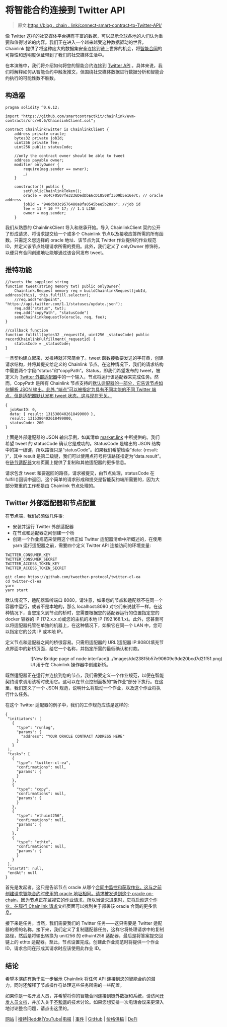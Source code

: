 # 将智能合约连接到 Twitter API

> 原文:[https://blog . chain . link/connect-smart-contract-to-Twitter-API/](https://blog.chain.link/connect-smart-contract-to-twitter-api/)

像 Twitter 这样的社交媒体平台拥有丰富的数据，可以显示全球各地的人们认为重要和值得讨论的内容。我们正在进入一个越来越受这种数据驱动的世界，Chainlink 提供了将这种庞大的数据集安全连接到链上世界的机会，将[智能合同](https://chain.link/education/smart-contracts)的可靠性和透明度保证带到了我们的社交媒体生活中。

在本演练中，我们将介绍如何将您的智能合约连接到 [Twitter API](https://developer.twitter.com/en/docs) 。具体来说，我们将解释如何从智能合约中触发推文，但围绕社交媒体数据进行数据分析和智能合约执行的可能性数不胜数。

## 构造器

```
pragma solidity ^0.6.12;

import "https://github.com/smartcontractkit/chainlink/evm-contracts/src/v0.6/ChainlinkClient.sol";

contract ChainlinkTwitter is ChainlinkClient {
    address private oracle;
    bytes32 private jobId;
    uint256 private fee;
    uint256 public statusCode;

    //only the contract owner should be able to tweet
    address payable owner;
    modifier onlyOwner {
        require(msg.sender == owner);
        _;
    }

    constructor() public {
    	setPublicChainlinkToken();
    	oracle = 0x4CF0507fe3236DedDbE6cD18508f35D9b5e16e7C; // oracle address
    	jobId = "948db03c9576480a8fa0545bee5b28ab"; //job id
    	fee = 11 * 10 ** 17; // 1.1 LINK
    	owner = msg.sender;
    }
```

我们从熟悉的 ChainlinkClient 导入和继承开始。导入 ChainlinkClient 契约公开了形成请求、将请求提交给一个或多个 Chainlink 节点以及接收应答所需的所有函数。只需定义您选择的 oracle 地址、该节点为其 Twitter 作业提供的作业规范 ID，并定义该节点处理请求所需的费用。此外，我们定义了 onlyOwner 修饰符，以便只有合同创建地址能够通过该合同发布 tweet。

## 推特功能

```
//tweets the supplied string
function tweet(string memory twt) public onlyOwner{
    Chainlink.Request memory req = buildChainlinkRequest(jobId, address(this), this.fulfill.selector);
    //req.add("endpoint", "https://api.twitter.com/1.1/statuses/update.json");
    req.add("status", twt);
    req.add("copyPath", "statusCode")
    sendChainlinkRequestTo(oracle, req, fee);
}

//callback function
function fulfill(bytes32 _requestId, uint256 _statusCode) public recordChainlinkFulfillment(_requestId) {
    statusCode = _statusCode;
}
```

一旦契约建立起来，发推特就非常简单了。tweet 函数接收要发送的字符串，创建请求结构，并将其提交给定义的 Chainlink 节点。在这种情况下，我们的请求结构中需要两个字段:“status”和“copyPath”。Status，即我们希望发布的 tweet，被定义为 [Twitter 外部适配器](https://market.link/adapters/9ebb251e-1d7c-433d-9835-d771996f5b9c)中的一个输入，节点将运行该适配器来完成任务。然而，CopyPath 是所有 Chainlink 节点支持的[默认适配器的一部分，它告诉节点如何解析 JSON 输出。此外,“端点”可以被指定为具有不同功能的不同 Twitter 端点，但是适配器默认发布 tweet 状态，这与现在无关。](https://docs.chain.link/docs/adapters)

```
{
  jobRunID: 0,
  data: { result: 1315380402618499000 },
  result: 1315380402618499000,
  statusCode: 200
}
```

上面是外部适配器的 JSON 输出示例，如其清单 [market.link](http://market.link/) 中所提供的。我们希望 tweet 的 statusCode 确认它是成功的。StatusCode 是输出的 JSON 结构中的第一级键，所以路径只是“statusCode”。如果我们希望检索“data: {result: }”，其中 result 是第二级键，我们可以使用点符号将该路径指定为“data.result”。在[链节适配器](https://docs.chain.link/docs/adapters)文档页面上提供了复制和其他适配器的更多信息。

请求包含 tweet 和要返回的路径，请求被提交，由节点处理，statusCode 在 fulfill()回调中返回。这个简单的请求形成和提交是智能契约端所需要的，因为大部分繁重的工作都是由 Chainlink 节点处理的。

## Twitter 外部适配器和节点配置

在节点端，我们必须做几件事:

*   安装并运行 Twitter 外部适配器
*   在节点和适配器之间创建一个桥
*   创建一个作业规范来使用这个桥正如 Twitter 适配器清单中所概述的，在使用 yarn 运行适配器之前，需要四个定义 Twitter API 连接访问的环境变量:

```
TWITTER_CONSUMER_KEY
TWITTER_CONSUMER_SECRET
TWITTER_ACCESS_TOKEN_KEY
TWITTER_ACCESS_TOKEN_SECRET

git clone https://github.com/tweether-protocol/twitter-cl-ea
cd twitter-cl-ea
yarn
yarn start
```

默认情况下，适配器监听端口 8080。请注意，如果您的节点和适配器不在同一个容器中运行，或者不是本地的，那么 localhost:8080 对它们来说就不一样。在这种情况下，当您定义到节点的桥时，您需要根据您的适配器运行的位置指定您的 docker 容器的 IP (172.x.x.x)或您的主机的本地 IP (192.168.1.x)。此外，您甚至可以将适配器托管在单独的机器上，在这种情况下，如果它在同一个 LAN 中，您可以指定它的公共 IP 或本地 IP。

定义节点和适配器之间的桥很容易。只需用适配器的 URL(适配器 IP:8080)填充节点界面中的新桥页面，给它一个名称，并指定所需的最低确认和付款。

<figure class="kg-card kg-image-card">

<figure id="attachment_597" aria-describedby="caption-attachment-597" style="width: 1064px" class="wp-caption alignnone">![New Bridge page of node interface](../Images/dd238f5b57e90609c9dd20bcd7d21f51.png)

<figcaption id="caption-attachment-597" class="wp-caption-text">UI 用于在 Chainlink 操作器中创建新桥。</figcaption>

</figure>

</figure>

既然适配器正在运行并连接到您的节点，我们需要定义一个作业规范，以便在智能契约请求调用该桥时使用它。这可以在节点控制面板的“新作业”部分下执行。在这里，我们定义了一个 JSON 规范，说明什么将启动一个作业，以及这个作业将执行什么任务。

在这个 Twitter 适配器的例子中，我们的工作规范应该是这样的:

```
{
 "initiators": [
   {
     "type": "runlog",
     "params": {
       "address": "YOUR ORACLE CONTRACT ADDRESS HERE"
     }
   }
 ],
 "tasks": [
   {
     "type": "twitter-cl-ea",
     "confirmations": null,
     "params": {
     }
   },
   {
     "type": "copy",
     "confirmations": null,
     "params": {
     }
   },
   {
     "type": "ethuint256",
     "confirmations": null,
     "params": {
     }
   },
   {
     "type": "ethtx",
     "confirmations": null,
     "params": {
     }
   }
 ],
 "startAt": null,
 "endAt": null
}
```

首先是发起者。这只是告诉节点 oracle 从哪个[合同中监控和获取作业。这与之前创建请求智能合约时使用的 oracle 地址相同。请求被发送到这个 oracle on-chain，因为节点正在监视它的作业请求，所以当请求进来时，它将启动这个作业。在](https://chain.link/education/blockchain-oracles)[履行 Chainlink 请求](https://docs.chain.link/docs/fulfilling-requests)文档页面可以找到关于部署该 oracle 合同的更多信息。

接下来是任务。当然，我们需要我们的 Twitter 任务——这只需要是 Twitter 适配器的桥的名称。接下来，我们定义了复制适配器任务，这样它将处理请求中的复制路径，然后是将输出转换为 unit256 的 ethuint256 适配器，最后是将答案提交回链上的 ethtx 适配器。至此，节点设置完成。创建此作业规范时将提供一个作业 ID，请求合同在形成其请求时应该使用此作业 ID。

## 结论

希望本演练有助于进一步展示 Chainlink 将任何 API 连接到您的智能合约的潜力，同时还解释了节点操作符处理这些任务所需的一些配置。

如果你是一名开发人员，并希望将你的智能合同连接到链外数据和系统，请访问[开发人员文档](https://docs.chain.link/)，并加入关于[不和谐](https://discordapp.com/invite/aSK4zew)的技术讨论。如果您想安排一次电话会议来更深入地讨论整合问题，请点击这里的。

[网站](https://chain.link/) | [推特](https://twitter.com/chainlink)|[Reddit](https://www.reddit.com/r/Chainlink/)|[YouTube](https://www.youtube.com/channel/UCnjkrlqaWEBSnKZQ71gdyFA)|[电报](https://t.me/chainlinkofficial) | [事件](https://blog.chain.link/tag/events/) | [GitHub](https://github.com/smartcontractkit/chainlink) | [价格供稿](https://feeds.chain.link/) | [DeFi](https://defi.chain.link/)